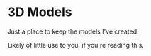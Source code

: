 # 3D Models

Just a place to keep the models I've created.

Likely of little use to you, if you're reading this.
